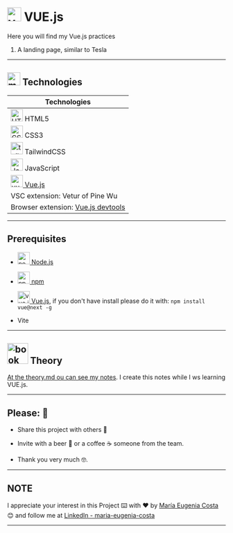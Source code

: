 # <img width="32" height="32" src="https://img.icons8.com/fluency/28/vuejs.png" alt="vue.js"/> VUE.js

Here you will find my Vue.js practices


1. A landing page, similar to Tesla

---


## <img width="30" height="30" src="https://img.icons8.com/cotton/30/monitor--v1.png" alt="monitor"/> Technologies

| Technologies |
| ------------ |
| <img width="28" height="28" src="https://img.icons8.com/color/28/html-5--v1.png" alt="HTML5 icon"/> HTML5 |
| <img width="28" height="28" src="https://img.icons8.com/color/28/css3.png" alt="CSS3 icon"/> CSS3 |
| <img width="28" height="28" src="https://img.icons8.com/color/48/tailwindcss.png" alt="tailwind.css"/> TailwindCSS |
| <img width="28" height="28" src="https://img.icons8.com/color/28/javascript.png" alt="JavaScript icon"/> JavaScript |
| [<img width="28" height="28" src="https://img.icons8.com/fluency/28/vuejs.png" alt="vue.js"/> Vue.js](https://vuejs.org/) |
| VSC extension: Vetur of Pine Wu |
| Browser extension: [Vue.js devtools](https://devtools.vuejs.org/) |

---

## Prerequisites

- [<img width="28" height="28" src="https://img.icons8.com/fluency/28/node-js.png" alt="node-js"/> Node.js](https://nodejs.org/en)

- [<img width="28" height="28" src="https://img.icons8.com/color/28/npm.png" alt="npm"/> npm](https://www.npmjs.com/)

- [<img width="28" height="28" src="https://img.icons8.com/fluency/28/vuejs.png" alt="vue.js"/> Vue.js](https://vuejs.org/), if you don't have install please do it with: `npm install vue@next -g`

- Vite

---

## <img width="48" height="48" src="https://img.icons8.com/stickers/48/book-philosophy.png" alt="book philosophy"/> Theory

[At the theory.md ou can see my notes](https://github.com/eugenia1984/vue-js/blob/main/theory.md). I create this notes while I ws learning VUE.js.

---

## Please: 🎁

* Share this project with others 📢

* Invite with a beer 🍺 or a coffee ☕ someone from the team. 

* Thank you very much 🤓.

---

## NOTE

I appreciate your interest in this Project ⌨️ with ❤️ by [María Eugenia Costa](https://github.com/eugenia1984) 😊 and follow me at [LinkedIn - maria-eugenia-costa](https://www.linkedin.com/in/maria-eugenia-costa/)

---
